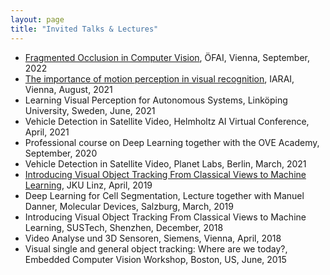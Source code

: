 ```yaml
---
layout: page
title: "Invited Talks & Lectures"
---
```


* [Fragmented Occlusion in Computer Vision](https://www.youtube.com/watch?v=1d_O443FdlA), &Ouml;FAI, Vienna, September, 2022
* [The importance of motion perception in visual recognition](https://www.iarai.ac.at/events/the-importance-of-motion-perception-in-visual-recognition/), IARAI, Vienna, August, 2021
* Learning Visual Perception for Autonomous Systems, Linköping University, Sweden, June, 2021
* Vehicle Detection in Satellite Video, Helmholtz AI Virtual Conference, April, 2021
* Professional course on Deep Learning together with the OVE Academy, September, 2020
* Vehicle Detection in Satellite Video, Planet Labs, Berlin, March, 2021
* [Introducing Visual Object Tracking From Classical Views to Machine Learning](https://youtu.be/v9hs4e4s1MM), JKU Linz, April, 2019
* Deep Learning for Cell Segmentation, Lecture together with Manuel Danner, Molecular Devices, Salzburg, March, 2019
* Introducing Visual Object Tracking From Classical Views to Machine Learning, SUSTech, Shenzhen, December, 2018
* Video Analyse und 3D Sensoren, Siemens, Vienna, April, 2018
* Visual single and general object tracking: Where are we today?, Embedded Computer Vision Workshop, Boston, US, June, 2015
